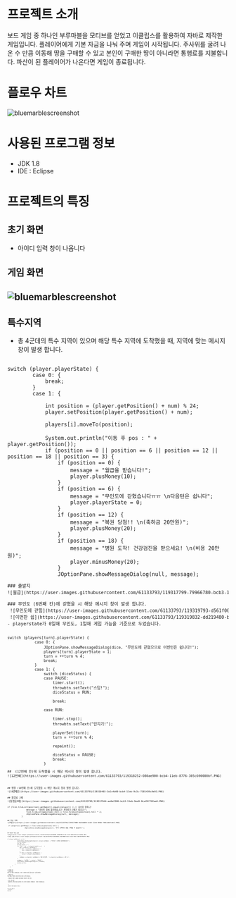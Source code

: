 # 프로젝트 소개
보드 게임 중 하나인 부루마블을 모티브를 얻었고 이클립스를 활용하여 자바로 제작한 게임입니다.
플레이어에게 기본 자금을 나눠 주며 게임이 시작됩니다.
주사위를 굴려 나온 수 만큼 이동해 땅을 구매할 수 있고 본인이 구매한 땅이 아니라면 통행료를 지불합니다.
파산이 된 플레이어가 나온다면 게임이 종료됩니다. 

# 플로우 차트
![bluemarblescreenshot](https://user-images.githubusercontent.com/61133793/119252199-df1c2280-bbe5-11eb-8f9e-b4a61e75d280.PNG)

# 사용된 프로그램 정보
- JDK 1.8 
- IDE : Eclipse

# 프로젝트의 특징 
## 초기 화면
- 아이디 입력 창이 나옵니다


## 게임 화면 
![bluemarblescreenshot](https://user-images.githubusercontent.com/61133793/119252199-df1c2280-bbe5-11eb-8f9e-b4a61e75d280.PNG)
- 

## 특수지역

- 총 4군데의 특수 지역이 있으며 해당 특수 지역에 도착했을 때, 지역에 맞는 메시지 창이 발생 합니다.
<pre><code>
switch (player.playerState) {
		case 0: {
			break;
		}
		case 1: {
			
			int position = (player.getPosition() + num) % 24;
			player.setPosition(player.getPosition() + num);

			players[i].moveTo(position);

			System.out.println("이동 후 pos : " + player.getPosition());
			if (position == 0 || position == 6 || position == 12 || position == 18 || position == 3) { 
				if (position == 0) {
					message = "월급을 받습니다!";
					player.plusMoney(10);
				}			
				if (position == 6) {
					message = "무인도에 갇혔습니다ㅠㅠ \n다음턴은 쉽니다";
					player.playerState = 0;
				}
				if (position == 12) {
					message = "복권 당첨!! \n(축하금 20만원)";
					player.plusMoney(20);
				}
				if (position == 18) {
					message = "병원 도착! 건강검진을 받으세요! \n(비용 20만원)";
					player.minusMoney(20);
				}
				JOptionPane.showMessageDialog(null, message); <code><pre>
### 출발지
![월급](https://user-images.githubusercontent.com/61133793/119317799-79966780-bcb3-11eb-99ac-7c67bc1e1e68.PNG)

### 무인도 (6번째 칸)에 갇혔을 시 해당 메시지 창이 발생 합니다.
 ![무인도에 갇힘](https://user-images.githubusercontent.com/61133793/119319793-d561f000-bcb5-11eb-9f99-858009bcf872.PNG)
 ![이번판 쉼](https://user-images.githubusercontent.com/61133793/119319832-dd219480-bcb5-11eb-858c-8ff55dc6fdc3.PNG)
- playerstate가 0일때 무인도, 1일때 게임 가능을 기준으로 두었습니다.
<pre><code> 
switch (players[turn].playerState) {
			case 0: {
				JOptionPane.showMessageDialog(dice, "무인도에 갇혔으므로 이번턴은 쉽니다!");
				players[turn].playerState = 1;
				turn = ++turn % 4;
				break;
			}
			case 1: {
				switch (diceStatus) {
				case PAUSE:
					timer.start();
					throwbtn.setText("스탑!");
					diceStatus = RUN;

					break;

				case RUN:

					timer.stop();
					throwbtn.setText("던지기!");

					playerSet(turn);
					turn = ++turn % 4;

					repaint();

					diceStatus = PAUSE;
					break;
				} <code><pre>
##  (12번째 칸)에 도착했을 시 해당 메시지 창이 발생 합니다.
![12번째](https://user-images.githubusercontent.com/61133793/119318252-080ae900-bcb4-11eb-8776-305c690000bf.PNG)
<pre><code>
<code><pre>
## 병원 (18번째 칸)에 도착했을 시 해당 메시지 창이 발생 합니다.
![18번째칸](https://user-images.githubusercontent.com/61133793/119318403-3a1c4b00-bcb4-11eb-9c3c-7381439c9e93.PNG)

## 통행료 2배
![통행료2배](https://user-images.githubusercontent.com/61133793/119317944-ae0a2380-bcb3-11eb-9ee9-8ca29f702ae0.PNG)
<pre><code>if (Tile.tileList[position].getOwner().equals(player)) { // 자신의 땅이니?
				message = "자신의 땅에 돌아왔습니다! 통행료가 2배가 됩니다!";
				Tile.tileList[position].toll = Tile.tileList[position].toll * 2;
				JOptionPane.showMessageDialog(null, message);
			} <code><pre>
## 자금 부족
![돈업승ㅁ](https://user-images.githubusercontent.com/61133793/119317900-9a5ebd00-bcb3-11eb-88db-f60ceddfcde2.PNG)
<pre><code> if (players[i].getMoney() < Tile.tileList[position].toll) {
					JOptionPane.showMessageDialog(null, "돈이 부족해서 땅을 구매할 수 없습니다!"); <code><pre>

## 파산과 최종 순위
![파산](https://user-images.githubusercontent.com/61133793/119318008-c0845d00-bcb3-11eb-918d-00caacc5b48a.PNG)
![최종 순위](https://user-images.githubusercontent.com/61133793/119318034-c8dc9800-bcb3-11eb-83b1-18af9b7950f2.PNG)
<pre><code>if (player.getMoney() <= 0) {
				JOptionPane.showMessageDialog(null, player.getName() + "의 파산! \n게임이 종료되었습니다!");
				String endGame = "";
				int max = 0 ;
				String winner = "";		
				for (int j = 0; j < players.length; ++j)	{				
					max = players[j].getMoney();
					if (max < players[j].getMoney()) {
						max = players[j].getMoney();
					}
					if (max == players[j].getMoney()) {
						winner = players[j].getName();
					}	
					endGame += players[j].getName() +"님의 보유금액 : "+ players[j].getMoney() +"원 \n";
				}
				endGame += "\n승자는 " + winner + "입니다!";
				JOptionPane.showMessageDialog(null, endGame);
				System.exit(1);
			}
		}
	}
<code><pre>
        
# 어려웠던 점
- 좌표값 설정
땅에 대한 정보가 필요했습니다. 마우스 포인터의 위치를 통해 X값과 Y값을 알아냈고,

- 게임말 이동 
처음 설계는 게임말이 해당 위치에 곧바로 나오게 했습니다. 

- 플레이어가 땅을 구매했을 때 플레이어 땅이라거 저장 안됨 

- 보유 금액 갱신
 플레이어의 금액이 제대로 갱신되지 않고 마지막 플레이어 라벨에서만  금액이 변경되었습니다. 
<pre><code> zz <code><pre>

- 플레이어가 구매한다고했을때 돈이 깎이는거 




# 앞으로 개선 해야할 것
 통신 써야되니까

# 시연 영상

